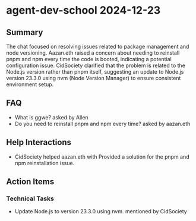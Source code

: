 # agent-dev-school 2024-12-23

## Summary
The chat focused on resolving issues related to package management and node versioning. Aazan.eth raised a concern about needing to reinstall pnpm and npm every time the code is booted, indicating a potential configuration issue. CidSociety clarified that the problem is related to the Node.js version rather than pnpm itself, suggesting an update to Node.js version 23.3.0 using nvm (Node Version Manager) to ensure consistent environment setup.

## FAQ
- What is ggwe? asked by Allen
- Do you need to reinstall pnpm and npm every time? asked by aazan.eth

## Help Interactions
- CidSociety helped aazan.eth with Provided a solution for the pnpm and npm reinstallation issue.

## Action Items

### Technical Tasks
- Update Node.js to version 23.3.0 using nvm. mentioned by CidSociety
